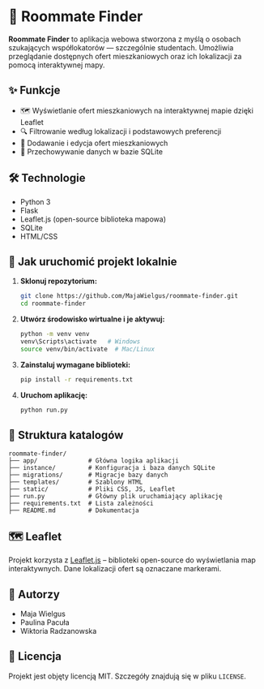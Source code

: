 
# 🏡 Roommate Finder

**Roommate Finder** to aplikacja webowa stworzona z myślą o osobach szukających współlokatorów — szczególnie studentach. Umożliwia przeglądanie dostępnych ofert mieszkaniowych oraz ich lokalizacji za pomocą interaktywnej mapy.

## ✨ Funkcje

- 🗺️ Wyświetlanie ofert mieszkaniowych na interaktywnej mapie dzięki Leaflet
- 🔍 Filtrowanie według lokalizacji i podstawowych preferencji
- 📝 Dodawanie i edycja ofert mieszkaniowych 
- 💾 Przechowywanie danych w bazie SQLite

## 🛠️ Technologie

- Python 3
- Flask
- Leaflet.js (open-source biblioteka mapowa)
- SQLite
- HTML/CSS

## 🚀 Jak uruchomić projekt lokalnie

1. **Sklonuj repozytorium:**

   ```bash
   git clone https://github.com/MajaWielgus/roommate-finder.git
   cd roommate-finder
   ```

2. **Utwórz środowisko wirtualne i je aktywuj:**

   ```bash
   python -m venv venv
   venv\Scripts\activate   # Windows
   source venv/bin/activate  # Mac/Linux
   ```

3. **Zainstaluj wymagane biblioteki:**

   ```bash
   pip install -r requirements.txt
   ```

4. **Uruchom aplikację:**

   ```bash
   python run.py
   ```

## 📁 Struktura katalogów

```
roommate-finder/
├── app/              # Główna logika aplikacji 
├── instance/         # Konfiguracja i baza danych SQLite
├── migrations/       # Migracje bazy danych 
├── templates/        # Szablony HTML
├── static/           # Pliki CSS, JS, Leaflet
├── run.py            # Główny plik uruchamiający aplikację
├── requirements.txt  # Lista zależności
├── README.md         # Dokumentacja 
```

## 🗺️ Leaflet

Projekt korzysta z [Leaflet.js](https://leafletjs.com/) – biblioteki open-source do wyświetlania map interaktywnych. Dane lokalizacji ofert są oznaczane markerami.

## 👥 Autorzy

- Maja Wielgus  
- Paulina Pacuła
- Wiktoria Radzanowska

## 📄 Licencja

Projekt jest objęty licencją MIT. Szczegóły znajdują się w pliku `LICENSE`.

